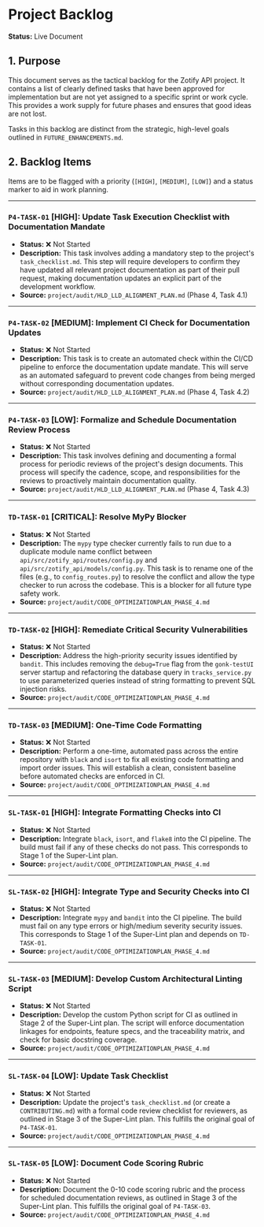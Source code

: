 # Project Backlog

**Status:** Live Document

## 1. Purpose

This document serves as the tactical backlog for the Zotify API project. It contains a list of clearly defined tasks that have been approved for implementation but are not yet assigned to a specific sprint or work cycle. This provides a work supply for future phases and ensures that good ideas are not lost.

Tasks in this backlog are distinct from the strategic, high-level goals outlined in `FUTURE_ENHANCEMENTS.md`.

## 2. Backlog Items

Items are to be flagged with a priority (`[HIGH]`, `[MEDIUM]`, `[LOW]`) and a status marker to aid in work planning.

---

### `P4-TASK-01` [HIGH]: Update Task Execution Checklist with Documentation Mandate
- **Status:** ❌ Not Started
- **Description:** This task involves adding a mandatory step to the project's `task_checklist.md`. This step will require developers to confirm they have updated all relevant project documentation as part of their pull request, making documentation updates an explicit part of the development workflow.
- **Source:** `project/audit/HLD_LLD_ALIGNMENT_PLAN.md` (Phase 4, Task 4.1)

---

### `P4-TASK-02` [MEDIUM]: Implement CI Check for Documentation Updates
- **Status:** ❌ Not Started
- **Description:** This task is to create an automated check within the CI/CD pipeline to enforce the documentation update mandate. This will serve as an automated safeguard to prevent code changes from being merged without corresponding documentation updates.
- **Source:** `project/audit/HLD_LLD_ALIGNMENT_PLAN.md` (Phase 4, Task 4.2)

---

### `P4-TASK-03` [LOW]: Formalize and Schedule Documentation Review Process
- **Status:** ❌ Not Started
- **Description:** This task involves defining and documenting a formal process for periodic reviews of the project's design documents. This process will specify the cadence, scope, and responsibilities for the reviews to proactively maintain documentation quality.
- **Source:** `project/audit/HLD_LLD_ALIGNMENT_PLAN.md` (Phase 4, Task 4.3)

---
### `TD-TASK-01` [CRITICAL]: Resolve MyPy Blocker
- **Status:** ❌ Not Started
- **Description:** The `mypy` type checker currently fails to run due to a duplicate module name conflict between `api/src/zotify_api/routes/config.py` and `api/src/zotify_api/models/config.py`. This task is to rename one of the files (e.g., to `config_routes.py`) to resolve the conflict and allow the type checker to run across the codebase. This is a blocker for all future type safety work.
- **Source:** `project/audit/CODE_OPTIMIZATIONPLAN_PHASE_4.md`

---

### `TD-TASK-02` [HIGH]: Remediate Critical Security Vulnerabilities
- **Status:** ❌ Not Started
- **Description:** Address the high-priority security issues identified by `bandit`. This includes removing the `debug=True` flag from the `gonk-testUI` server startup and refactoring the database query in `tracks_service.py` to use parameterized queries instead of string formatting to prevent SQL injection risks.
- **Source:** `project/audit/CODE_OPTIMIZATIONPLAN_PHASE_4.md`

---

### `TD-TASK-03` [MEDIUM]: One-Time Code Formatting
- **Status:** ❌ Not Started
- **Description:** Perform a one-time, automated pass across the entire repository with `black` and `isort` to fix all existing code formatting and import order issues. This will establish a clean, consistent baseline before automated checks are enforced in CI.
- **Source:** `project/audit/CODE_OPTIMIZATIONPLAN_PHASE_4.md`

---

### `SL-TASK-01` [HIGH]: Integrate Formatting Checks into CI
- **Status:** ❌ Not Started
- **Description:** Integrate `black`, `isort`, and `flake8` into the CI pipeline. The build must fail if any of these checks do not pass. This corresponds to Stage 1 of the Super-Lint plan.
- **Source:** `project/audit/CODE_OPTIMIZATIONPLAN_PHASE_4.md`

---

### `SL-TASK-02` [HIGH]: Integrate Type and Security Checks into CI
- **Status:** ❌ Not Started
- **Description:** Integrate `mypy` and `bandit` into the CI pipeline. The build must fail on any type errors or high/medium severity security issues. This corresponds to Stage 1 of the Super-Lint plan and depends on `TD-TASK-01`.
- **Source:** `project/audit/CODE_OPTIMIZATIONPLAN_PHASE_4.md`

---

### `SL-TASK-03` [MEDIUM]: Develop Custom Architectural Linting Script
- **Status:** ❌ Not Started
- **Description:** Develop the custom Python script for CI as outlined in Stage 2 of the Super-Lint plan. The script will enforce documentation linkages for endpoints, feature specs, and the traceability matrix, and check for basic docstring coverage.
- **Source:** `project/audit/CODE_OPTIMIZATIONPLAN_PHASE_4.md`

---

### `SL-TASK-04` [LOW]: Update Task Checklist
- **Status:** ❌ Not Started
- **Description:** Update the project's `task_checklist.md` (or create a `CONTRIBUTING.md`) with a formal code review checklist for reviewers, as outlined in Stage 3 of the Super-Lint plan. This fulfills the original goal of `P4-TASK-01`.
- **Source:** `project/audit/CODE_OPTIMIZATIONPLAN_PHASE_4.md`

---

### `SL-TASK-05` [LOW]: Document Code Scoring Rubric
- **Status:** ❌ Not Started
- **Description:** Document the 0-10 code scoring rubric and the process for scheduled documentation reviews, as outlined in Stage 3 of the Super-Lint plan. This fulfills the original goal of `P4-TASK-03`.
- **Source:** `project/audit/CODE_OPTIMIZATIONPLAN_PHASE_4.md`
